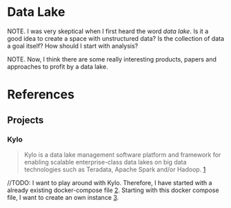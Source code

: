 # Data Lake

NOTE. I was very skeptical when I first heard the word _data lake_. Is it a good idea to create a space with unstructured data? Is the collection of data a goal itself? How should I start with analysis?

NOTE. Now, I think there are some really interesting products, papers and approaches to profit by a data lake.

# References

## Projects

### Kylo

> Kylo is a data lake management software platform and framework for enabling scalable enterprise-class data lakes on big data technologies such as Teradata, Apache Spark and/or Hadoop. [1]

//TODO: I want to play around with Kylo. Therefore, I have started with a already existing docker-compose file [2]. Starting with this docker compose file, I want to create an own instance [3].

[1]: https://github.com/Teradata/kylo
[2]: https://github.com/danmalczyk/kdoc
[3]: Kylo/docker-compose.yml

